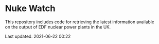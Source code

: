 # Nuke Watch

This repository includes code for retrieving the latest information available on the output of EDF nuclear power plants in the UK.

Last updated: 2021-06-22 00:22